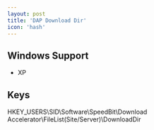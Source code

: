 ```yaml
---
layout: post
title: 'DAP Download Dir'
icon: 'hash'
---
```


## Windows Support

- XP



## Keys

HKEY_USERS\SID\Software\SpeedBit\Download Accelerator\FileList\(Site/Server)\DownloadDir


